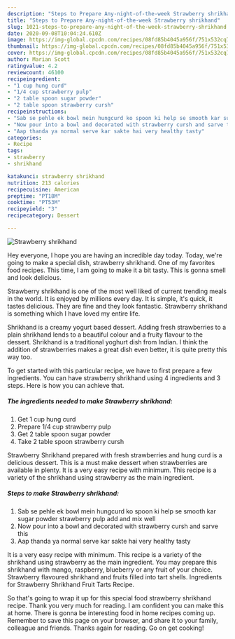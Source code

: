 ```yaml
---
description: "Steps to Prepare Any-night-of-the-week Strawberry shrikhand"
title: "Steps to Prepare Any-night-of-the-week Strawberry shrikhand"
slug: 1021-steps-to-prepare-any-night-of-the-week-strawberry-shrikhand
date: 2020-09-08T10:04:24.610Z
image: https://img-global.cpcdn.com/recipes/08fd85b4045a956f/751x532cq70/strawberry-shrikhand-recipe-main-photo.jpg
thumbnail: https://img-global.cpcdn.com/recipes/08fd85b4045a956f/751x532cq70/strawberry-shrikhand-recipe-main-photo.jpg
cover: https://img-global.cpcdn.com/recipes/08fd85b4045a956f/751x532cq70/strawberry-shrikhand-recipe-main-photo.jpg
author: Marian Scott
ratingvalue: 4.2
reviewcount: 46100
recipeingredient:
- "1 cup hung curd"
- "1/4 cup strawberry pulp"
- "2 table spoon sugar powder"
- "2 table spoon strawberry cursh"
recipeinstructions:
- "Sab se pehle ek bowl mein hungcurd ko spoon ki help se smooth kar sugar powder strawberry pulp add and mix well"
- "Now pour into a bowl and decorated with strawberry cursh and sarve this"
- "Aap thanda ya normal serve kar sakte hai very healthy tasty"
categories:
- Recipe
tags:
- strawberry
- shrikhand

katakunci: strawberry shrikhand 
nutrition: 213 calories
recipecuisine: American
preptime: "PT18M"
cooktime: "PT53M"
recipeyield: "3"
recipecategory: Dessert

---
```



![Strawberry shrikhand](https://img-global.cpcdn.com/recipes/08fd85b4045a956f/751x532cq70/strawberry-shrikhand-recipe-main-photo.jpg)

Hey everyone, I hope you are having an incredible day today. Today, we're going to make a special dish, strawberry shrikhand. One of my favorites food recipes. This time, I am going to make it a bit tasty. This is gonna smell and look delicious.

Strawberry shrikhand is one of the most well liked of current trending meals in the world. It is enjoyed by millions every day. It is simple, it's quick, it tastes delicious. They are fine and they look fantastic. Strawberry shrikhand is something which I have loved my entire life.

Shrikhand is a creamy yogurt based dessert. Adding fresh strawberries to a plain shrikhand lends to a beautiful colour and a fruity flavour to the dessert. Shrikhand is a traditional yoghurt dish from Indian. I think the addition of strawberries makes a great dish even better, it is quite pretty this way too.


To get started with this particular recipe, we have to first prepare a few ingredients. You can have strawberry shrikhand using 4 ingredients and 3 steps. Here is how you can achieve that.

<!--inarticleads1-->

##### The ingredients needed to make Strawberry shrikhand:

1. Get 1 cup hung curd
1. Prepare 1/4 cup strawberry pulp
1. Get 2 table spoon sugar powder
1. Take 2 table spoon strawberry cursh


Strawberry Shrikhand prepared with fresh strawberries and hung curd is a delicious dessert. This is a must make dessert when strawberries are available in plenty. It is a very easy recipe with minimum. This recipe is a variety of the shrikhand using strawberry as the main ingredient. 

<!--inarticleads2-->

##### Steps to make Strawberry shrikhand:

1. Sab se pehle ek bowl mein hungcurd ko spoon ki help se smooth kar sugar powder strawberry pulp add and mix well
1. Now pour into a bowl and decorated with strawberry cursh and sarve this
1. Aap thanda ya normal serve kar sakte hai very healthy tasty


It is a very easy recipe with minimum. This recipe is a variety of the shrikhand using strawberry as the main ingredient. You may prepare this shrikhand with mango, raspberry, blueberry or any fruit of your choice. Strawberry flavoured shrikhand and fruits filled into tart shells. Ingredients for Strawberry Shrikhand Fruit Tarts Recipe. 

So that's going to wrap it up for this special food strawberry shrikhand recipe. Thank you very much for reading. I am confident you can make this at home. There is gonna be interesting food in home recipes coming up. Remember to save this page on your browser, and share it to your family, colleague and friends. Thanks again for reading. Go on get cooking!
